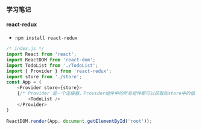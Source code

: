 ### 学习笔记

#### react-redux
- `npm install react-redux`
```javascript
/* index.js */
import React from 'react';
import ReactDOM from 'react-dom';
import TodoList from './TodoList';
import { Provider } from 'react-redux';
import store from './store';
const App = (
    <Provider store={store}>
    {/* Provider 是一个连接器，Provider组件中的所有组件都可以获取到store中的值 */}
        <TodoList />
    </Provider>
)

ReactDOM.render(App, document.getElementById('root'));
```